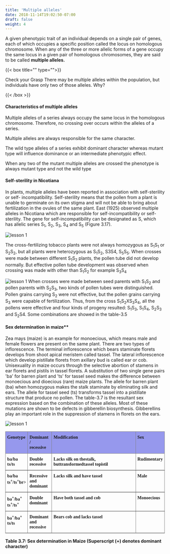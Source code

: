 ```yaml
---
title: 'Multiple alleles'
date: 2018-11-14T19:02:50-07:00
draft: false
weight: 4
---
```


A given phenotypic trait of an individual depends on a single pair of genes, each of which occupies a specific position called the locus on homologous chromosome. When any of the three or more allelic forms of a gene occupy the same locus in a given pair of homologous chromosomes, they are said to be called **multiple alleles.**

{{< box title="" type="">}}

Check your Grasp
There may be multiple alleles within the
population, but individuals have only two of
those alleles. Why?

{{< /box >}}

#### Characteristics of multiple alleles
 
 Multiple alleles of a series always occupy the same locus in the homologous chromosome. Therefore, no crossing over occurs within the alleles of a series.

Multiple alleles are always responsible for the same character.

The wild type alleles of a series exhibit dominant character whereas mutant type will influence dominance or an intermediate phenotypic effect.

When any two of the mutant multiple alleles are crossed the phenotype is always mutant type and not the wild type 

#### Self-sterility in Nicotiana

 In plants, multiple alleles have been reported in association with self-sterility or self- incompatibility. Self-sterility means that the pollen from a plant is unable to germinate on its own stigma and will not be able to bring about fertilization in the ovules of the same plant. East (1925) observed multiple alleles in Nicotiana which are responsible for self-incompatibility or self-sterility. The gene for self-incompatibility can be designated as S, which has allelic series S<sub>1</sub>, S<sub>2</sub>, S<sub>3</sub>, S<sub>4</sub> and S<sub>5</sub> (Figure 3.17).


![lesson 1](/books/12-biology/botany/unit7/bbf7.29.png )

The cross-fertilizing tobacco plants
were not always homozygous as S<sub>1</sub>S<sub>1</sub> or S<sub>2</sub>S<sub>2</sub>,
but all plants were heterozygous as S<sub>1</sub>S<sub>2</sub>,
S3S4, S<sub>5</sub>S<sub>5</sub>. When crosses were made between
different S<sub>1</sub>S<sub>2</sub> plants, the pollen tube did not
develop normally. But effective pollen tube development was observed when crossing was made with other than S<sub>1</sub>S<sub>2</sub> for example S<sub>3</sub>S<sub>4</sub>


![lesson 1](/books/12-biology/botany/unit7/btable1.png )
 When crosses were made between seed parents with S<sub>1</sub>S<sub>2</sub> and pollen parents with S<sub>2</sub>S<sub>3</sub>, two kinds of pollen tubes were distinguished. Pollen grains carrying S<sub>2</sub> were not effective, but the pollen grains carrying S<sub>3</sub> were capable of fertilization. Thus, from the cross S<sub>1</sub>S<sub>2</sub>XS<sub>3</sub>S<sub>4</sub>, all the pollens were effective and four kinds of progeny resulted: S<sub>1</sub>S<sub>3</sub>, S<sub>1</sub>S<sub>4</sub>, S<sub>2</sub>S<sub>3</sub> and S<sub>2</sub>S4. Some combinations are showed in the table-3.5 

#### Sex determination in maize**

 Zea mays (maize) is an example for monoecious, which means male and female flowers are present on the same plant. There are two types of inflorescence. The terminal inflorescence which bears staminate florets develops from shoot apical meristem called tassel. The lateral inflorescence which develop pistillate florets from axillary bud is called ear or cob. Unisexuality in maize occurs through the selective abortion of stamens in ear florets and pistils in tassel florets. A substitution of two single gene pairs 'ba' for barren plant and 'ts' for tassel seed makes the difference between monoecious and dioecious (rare) maize plants. The allele for barren plant (ba) when homozygous makes the stalk staminate by eliminating silk and ears. The allele for tassel seed (ts) transforms tassel into a pistillate structure that produce no pollen. The table-3.7 is the resultant sex expression based on the combination of these alleles. Most of these mutations are shown to be defects in gibberellin biosynthesis. Gibberellins play an important role in the suppression of stamens in florets on the ears. 

![lesson 1](/books/12-biology/botany/unit7/bbf7.30.png )




<style type="text/css">
.tg  {border-collapse:collapse;border-spacing:0;}
.tg td{border-color:black;border-style:solid;border-width:1px;font-family:Arial, sans-serif;font-size:14px;
  overflow:hidden;padding:10px 5px;word-break:normal;}
.tg th{border-color:black;border-style:solid;border-width:1px;font-family:Arial, sans-serif;font-size:14px;
  font-weight:normal;overflow:hidden;padding:10px 5px;word-break:normal;}
.tg .tg-53v8{border-color:inherit;font-family:"Times New Roman", Times, serif !important;font-weight:bold;text-align:left;
  vertical-align:top}
.tg .tg-zqru{background-color:#9698ed;border-color:inherit;font-family:"Times New Roman", Times, serif !important;font-weight:bold;
  text-align:left;vertical-align:top}
</style>
<table class="tg">
<thead>
  <tr>
    <th class="tg-zqru">Genotype</th>
    <th class="tg-zqru">Dominant /<br>recessive<br></th>
    <th class="tg-zqru">Modification</th>
    <th class="tg-zqru">Sex</th>
  </tr>
</thead>
<tbody>
  <tr>
    <td class="tg-53v8">ba/ba<br>ts/ts<br></td>
    <td class="tg-53v8">Double<br>recessive<br></td>
    <td class="tg-53v8">Lacks silk on thestalk, buttransformedtassel topistil<br></td>
    <td class="tg-53v8">Rudimentary</td>
  </tr>
  <tr>
    <td class="tg-53v8">ba/ba<br>ts<sup>+</sup>/ts<sup>+</sup>br></td>
    <td class="tg-53v8">Recessive<br>and<br>dominant<br></td>
    <td class="tg-53v8">Lacks silk and have tassel</td>
    <td class="tg-53v8">Male</td>
  </tr>
  <tr>
    <td class="tg-53v8">ba<sup>+</sup>/ba<sup>+</sup><br>ts<sup>+</sup>/ts<sup>+</sup></td>
    <td class="tg-53v8">Double<br>dominant</td>
    <td class="tg-53v8">Have both tassel and cob</td>
    <td class="tg-53v8">Monoecious</td>
  </tr>
  <tr>
    <td class="tg-53v8">ba<sup>+</sup>/ba<sup>+</sup><br>ts/ts</td>
    <td class="tg-53v8">Dominant<br>and<br>recessive</td>
    <td class="tg-53v8">Bears cob and lacks tassel</td>
    <td class="tg-53v8"></td>
  </tr>
</tbody>
</table>



**Table 3.7: Sex determination in Maize (Superscript (+) denotes dominant character)**